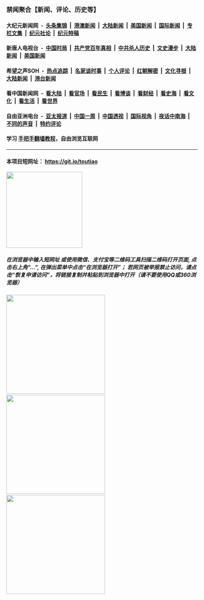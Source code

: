 ### 禁闻聚合【新闻、评论、历史等】

#### 大纪元新闻网 &nbsp;-&nbsp; [头条集锦](indexes/E头条集锦.md?t=03041431) &nbsp;|&nbsp; [港澳新闻](indexes/E港澳新闻.md?t=03041431)  &nbsp;|&nbsp; [大陆新闻](indexes/E大陆新闻.md?t=03041431) &nbsp;|&nbsp; [美国新闻](indexes/E美国新闻.md?t=03041431) &nbsp;|&nbsp; [国际新闻](indexes/E国际新闻.md?t=03041431) &nbsp;|&nbsp; [专栏文集](indexes/E专栏文集.md?t=03041431) &nbsp;|&nbsp; [纪元社论](indexes/E纪元社论.md?t=03041431) &nbsp;|&nbsp; [纪元特稿](indexes/E纪元特稿.md?t=03041431) 

#### 新唐人电视台 &nbsp;-&nbsp; [中国时局](indexes/N中国时局.md?t=03041431) &nbsp;|&nbsp; [共产党百年真相](indexes/N共产党百年真相.md?t=03041431) &nbsp;|&nbsp; [中共杀人历史](indexes/N中共杀人历史.md?t=03041431) &nbsp;|&nbsp; [文史漫步](indexes/N文史漫步.md?t=03041431) &nbsp;|&nbsp; [大陆新闻](indexes/N大陆新闻.md?t=03041431) &nbsp;|&nbsp; [美国新闻](indexes/N美国新闻.md?t=03041431)

#### 希望之声SOH &nbsp;-&nbsp; [热点追踪](indexes/H热点追踪.md?t=03041431) &nbsp;|&nbsp; [名家谈时事](indexes/H名家谈时事.md?t=03041431) &nbsp;|&nbsp; [个人评论](indexes/H个人评论.md?t=03041431)  &nbsp;|&nbsp; [红朝解密](indexes/H红朝解密.md?t=03041431) &nbsp;|&nbsp; [文化寻根](indexes/H文化寻根.md?t=03041431) &nbsp;|&nbsp; [大陆新闻](indexes/H大陆新闻.md?t=03041431) &nbsp;|&nbsp; [港台新闻](indexes/H港台新闻.md?t=03041431)

#### 看中国新闻网 &nbsp;-&nbsp; [看大陆](indexes/S看大陆.md?t=03041431) &nbsp;|&nbsp; [看官场](indexes/S看官场.md?t=03041431) &nbsp;|&nbsp; [看民生](indexes/S看民生.md?t=03041431)  &nbsp;|&nbsp; [看博谈](indexes/S看博谈.md?t=03041431) &nbsp;|&nbsp; [看财经](indexes/S看财经.md?t=03041431) &nbsp;|&nbsp; [看史海](indexes/S看史海.md?t=03041431) &nbsp;|&nbsp; [看文化](indexes/S看文化.md?t=03041431) &nbsp;|&nbsp; [看生活](indexes/S看生活.md?t=03041431) &nbsp;|&nbsp; [看世界](indexes/S看世界.md?t=03041431)

#### 自由亚洲电台 &nbsp;-&nbsp; [亚太报道](indexes/R亚太报道.md?t=03041431) &nbsp;|&nbsp; [中国一周](indexes/R中国一周.md?t=03041431) &nbsp;|&nbsp; [中国透视](indexes/R中国透视.md?t=03041431)  &nbsp;|&nbsp; [国际视角](indexes/R国际视角.md?t=03041431) &nbsp;|&nbsp; [夜话中南海](indexes/R夜话中南海.md?t=03041431) &nbsp;|&nbsp; [不同的声音](indexes/R不同的声音.md?t=03041431) &nbsp;|&nbsp; [特约评论](indexes/R特约评论.md?t=03041431)

#### 学习 [手把手翻墙教程](https://github.com/gfw-breaker/guides/wiki)，自由浏览互联网

----

#### 本项目短网址： https://git.io/toutiao
<img src="https://raw.githubusercontent.com/gfw-breaker/banned-news/master/scripts/img/qr.png" width="200px"/>  

##### 在浏览器中输入短网址 或使用微信、支付宝等二维码工具扫描二维码打开页面, 点击右上角"...", 在弹出菜单中点击“在浏览器打开”； 若网页被举报禁止访问，请点击“恢复申请访问”，将链接复制并粘贴到浏览器中打开（请不要使用QQ或360浏览器）

<img src="https://raw.githubusercontent.com/gfw-breaker/banned-news/master/scripts/img/1.png" width="260px"/> &nbsp; <img src="https://raw.githubusercontent.com/gfw-breaker/banned-news/master/scripts/img/2.png" width="260px"/> &nbsp; <img src="https://raw.githubusercontent.com/gfw-breaker/banned-news/master/scripts/img/3.png" width="260px"/>
